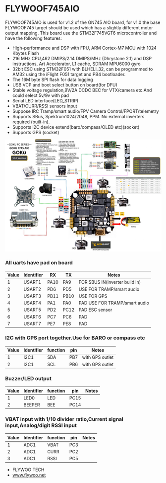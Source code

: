 # FLYWOOF745AIO

FLYWOOF745AIO is used for v1.2 of the GN745 AIO board, for v1.0 the base FLYWOOF745 target should be used which has a slightly different motor output mapping.
This board use the STM32F745VGT6 microcontroller and have the following features:

- High-performance and DSP with FPU, ARM Cortex-M7 MCU with 1024 Kbytes Flash
- 216 MHz CPU,462 DMIPS/2.14 DMIPS/MHz (Dhrystone 2.1) and DSP instructions, Art Accelerator, L1 cache, SDRAM
  MPU6000 gyro
- 32bit ESC using STM32F051 with BLHELI_32, can be programmed to AM32 using the iFlight F051 target and PB4 bootloader.
- The 16M byte SPI flash for data logging
- USB VCP and boot select button on board(for DFU)
- Stable voltage regulation,9V/2A DCDC BEC for VTX/camera etc.And could select 5v/9v with pad
- Serial LED interface(LED_STRIP)
- VBAT/CURR/RSSI sensors input
- Suppose IRC Tramp/smart audio/FPV Camera Control/FPORT/telemetry
- Supports SBus, Spektrum1024/2048, PPM. No external inverters required (built-in).
- Supports I2C device extend(baro/compass/OLED etc)(socket)
- Supports GPS (socket)

![FLYWOOF745AIO v1.2](images/flywooF745AIO_v1-2_std_front.jpg)

### All uarts have pad on board

| Value | Identifier | RX   | TX   | Notes                          |
| ----- | ---------- | ---- | ---- | ------------------------------ |
| 1     | USART1     | PA10 | PA9  | FOR SBUS IN(inverter build in) |
| 2     | USART2     | PD6  | PD5  | USE FOR TRAMP/smart audio      |
| 3     | USART3     | PB11 | PB10 | USE FOR GPS                    |
| 4     | USART4     | PA1  | PA0  | PAD USE FOR TRAMP/smart audio  |
| 5     | USART5     | PD2  | PC12 | PAD ESC sensor                 |
| 6     | USART6     | PC7  | PC6  | PAD                            |
| 7     | USART7     | PE7  | PE8  | PAD                            |

### I2C with GPS port together.Use for BARO or compass etc

| Value | Identifier | function | pin | Notes           |
| ----- | ---------- | -------- | --- | --------------- |
| 1     | I2C1       | SDA      | PB7 | with GPS outlet |
| 2     | I2C1       | SCL      | PB6 | with GPS outlet |

### Buzzer/LED output

| Value | Identifier | function | pin  | Notes |
| ----- | ---------- | -------- | ---- | ----- |
| 1     | LED0       | LED      | PC15 |
| 2     | BEEPER     | BEE      | PC14 |

### VBAT input with 1/10 divider ratio,Current signal input,Analog/digit RSSI input

| Value | Identifier | function | pin | Notes |
| ----- | ---------- | -------- | --- | ----- |
| 1     | ADC1       | VBAT     | PC3 |       |
| 2     | ADC1       | CURR     | PC2 |       |
| 3     | ADC1       | RSSI     | PC5 |       |

- FLYWOO TECH
- www.flywoo.net
